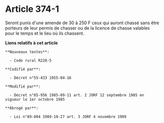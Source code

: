 # Article 374-1

Seront punis d'une amende de 30 à 250 F ceux qui auront chassé sans être porteurs de leur permis de chasser ou de la licence
de chasse valables pour le temps et le lieu où ils chassent.

**Liens relatifs à cet article**

	**Nouveaux textes**:

	  - Code rural R228-5

	**Codifié par**:

	  - Décret n°55-433 1955-04-16

	**Modifié par**:

	  - Décret n°85-956 1985-09-11 art. 2 JORF 12 septembre 1985 en vigueur le 1er octobre 1985

	**Abrogé par**:

	  - Loi n°89-804 1989-10-27 art. 3 JORF 4 novembre 1989
